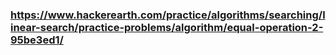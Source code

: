### https://www.hackerearth.com/practice/algorithms/searching/linear-search/practice-problems/algorithm/equal-operation-2-95be3ed1/